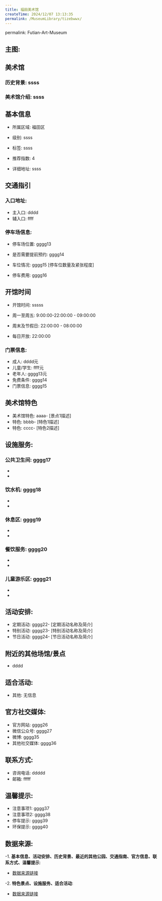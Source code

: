 ```yaml
---
title: 福田美术馆
createTime: 2024/12/07 13:13:35
permalink: /MuseumLibrary/tizebwwx/
---
```

permalink: Futian-Art-Museum
## 主图:
<ImageCard
image="https://www.szartm.com/open/images/gkbg.png"
title= "福田美术馆"
description= "ssss"
date="2024/12/07"
href="/"
author="sunshang-hl"
/>
## 美术馆
### 历史背景: ssss
### 美术馆介绍: ssss
## 基本信息

- 所属区域: 福田区

- 级别: ssss

- 标签: ssss

- 推荐指数: 4

- 详细地址: ssss

## 交通指引

### 入口地址:
- 主入口: dddd
- 辅入口: ffff
### 停车场信息:
- 停车场位置: gggg13

- 是否需要提前预约: gggg14

- 车位情况: gggg15 [停车位数量及紧张程度]

- 停车费用: gggg16

## 开馆时间
- 开馆时间: sssss

- 周一至周五: 9:00:00-22:00:00 - 09:00:00
- 周末及节假日: 22:00:00 - 08:00:00
- 每日开放: 22:00:00

### 门票信息:
- 成人: dddd元
- 儿童/学生: ffff元
- 老年人: gggg13元
- 免费条件: gggg14
- 门票信息: gggg15
## 美术馆特色
- 美术馆特色: aaaa- [景点1描述]
- 特色: bbbb- [特色1描述]
- 特色: cccc- [特色2描述]
## 设施服务:
### 公共卫生间: gggg17
- 
- 
### 饮水机: gggg18
- 
- 
### 休息区: gggg19
- 
- 
### 餐饮服务: gggg20
- 
- 
### 儿童游乐区: gggg21
- 
- 
## 活动安排:
- 定期活动: gggg22- [定期活动名称及简介]
- 特别活动: gggg23- [特别活动名称及简介]
- 节日活动: gggg24- [节日活动名称及简介]
## 附近的其他场馆/景点
- dddd

## 适合活动:
- 其他: 无信息

## 官方社交媒体:
- 官方网站: gggg26
- 微信公众号: gggg27
- 微博: gggg35
- 其他社交媒体: gggg36

## 联系方式:
- 咨询电话: ddddd 
- 邮箱: fffff

## 温馨提示:
- 注意事项1: gggg37
- 注意事项2: gggg38
- 停车提示: gggg39
- 环保提示: gggg40

## 数据来源:
-1. **基本信息、活动安排、历史背景、最近的其他公园、交通指南、官方信息、联系方式、温馨提示**:
- [数据来源链接](http://wtl.sz.gov.cn/ggfw/whl/msgylb/index.html)

-2. **特色景点、设施服务、适合活动**:
- [数据来源链接](http://wtl.sz.gov.cn/ggfw/whl/msgylb/index.html)

